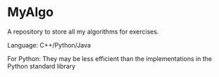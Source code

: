 # MyAlgo

A repository to store all my algorithms for exercises.

Language: C++/Python/Java

For Python: They may be less efficient than the implementations in the Python standard library
